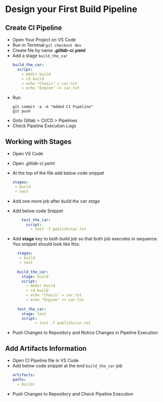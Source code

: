 # Design your First Build Pipeline

## Create CI Pipeline
- Open Your Project on VS Code
- Run in Terminal `git checkout dev`
- Create file by name **_.gitlab-ci.yaml_**
- Add a stage `build_the_car`
  ```yaml
  build_the_car:
    script:
      - mkdir build
      - cd build
      - echo "Chasis" > car.txt
      - echo "Engine" >> car.txt
  ```
- Run
  ```git
  git commit -a -m "Added CI Pipeline"
  git push
    ```
- Goto Gitlab > CI/CD > Pipelines
- Check Pipeline Execution Logs


## Working with Stages

- Open VS Code
- Open _.gitlab-ci.yaml_
- At the top of the file add below code snippet
    ```yaml
    stages:
     - build
     - test
    ```
- Add one more job after _build the car stage_
- Add below code Snippet
    ```yaml
        test_the_car:
          script:
            - test -f publish/car.txt
    ```
- Add **stage** key to both build job so that both job executes in sequence. You snippet should look like this:
  ```yaml
    stages:
     - build
     - test
    
    build_the_car:
      stage: build
      script:
        - mkdir build
        - cd build
        - echo "Chasis" > car.txt
        - echo "Engine" >> car.txt
     
    test_the_car:
      stage: test
      script:
            - test -f publish/car.txt
  ```

- Push Changes to Repository and Notice Changes in Pipeline Execution


## Add Artifacts Information

- Open CI Pipeline file in VS Code
- Add below code snippet at the end `build_the_car` job
    ```yaml
    artifacts:
    paths:
      - build/
    ```
- Push Changes  to Repository and Check Pipeline Execution
